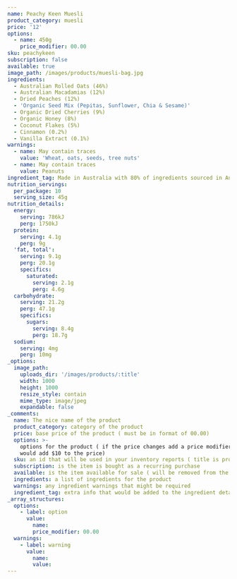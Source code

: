 ```yaml
---
name: Peachy Keen Muesli
product_category: muesli
price: '12'
options:
  - name: 450g
    price_modifier: 00.00
sku: peachykeen
subscription: false
available: true
image_path: /images/products/muesli-bag.jpg
ingredients:
  - Australian Rolled Oats (46%)
  - Australian Macadamias (12%)
  - Dried Peaches (12%)
  - 'Organic Seed Mix (Pepitas, Sunflower, Chia & Sesame)'
  - Organic Dried Cherries (9%)
  - Organic Honey (8%)
  - Coconut Flakes (5%)
  - Cinnamon (0.2%)
  - Vanilla Extract (0.1%)
warnings:
  - name: May contain traces
    value: 'Wheat, oats, seeds, tree nuts'
  - name: May contain traces
    value: Peanuts
ingredient_tag: Made in Australia with 80% of ingredients sourced in Australia
nutrition_servings:
  per_package: 10
  serving_size: 45g
nutrition_details:
  energy:
    serving: 786kJ
    perg: 1750kJ
  protein:
    serving: 4.1g
    perg: 9g
  'fat, total':
    serving: 9.1g
    perg: 20.1g
    specifics:
      saturated:
        serving: 2.1g
        perg: 4.6g
  carbohydrate:
    serving: 21.2g
    perg: 47.1g
    specifics:
      sugars:
        serving: 8.4g
        perg: 18.7g
  sodium:
    serving: 4mg
    perg: 10mg
_options:
  image_path:
    uploads_dir: '/images/products/:title'
    width: 1000
    height: 1000
    resize_style: contain
    mime_type: image/jpeg
    expandable: false
_comments:
  name: The nice name of the product
  product_category: category of the product
  price: base price of the product ( must be in format of 00.00)
  options: >-
    options for the product ( if the price changes add a price modifier +10.00
    would add $10 to the price)
  sku: an id that will be used in your inventory reports ( title is probably good )
  subscription: is the item is bought as a recurring purchase
  available: is the item available for sale ( will be removed from the site )
  ingredients: a list of ingredients for the product
  warnings: any ingredient warnings that might be required
  ingredient_tag: extra info that would be added to the ingredient details
_array_structures:
  options:
    - label: option
      value:
        name:
        price_modifier: 00.00
  warnings:
    - label: warning
      value:
        name:
        value:
---
```


